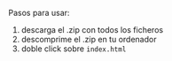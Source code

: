 Pasos para usar:
1. descarga el .zip con todos los ficheros
2. descomprime el .zip en tu ordenador
3. doble click sobre `index.html`
